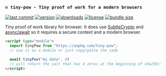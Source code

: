 ### ```⚙️ tiny-pow - Tiny proof of work for a modern browsers```

[![last commit](https://img.shields.io/github/last-commit/Rundik/tiny-pow.svg)](https://github.com/Rundik/tiny-pow/commits/master)
[![version](https://img.shields.io/npm/v/tiny-pow.svg)](https://www.npmjs.com/package/tiny-pow)
[![downloads](https://img.shields.io/npm/dm/tiny-pow.svg)](https://www.npmjs.com/package/tiny-pow)
[![license](https://img.shields.io/npm/l/tiny-pow.svg)](https://github.com/Rundik/tiny-pow/blob/master/LICENSE)
[![bundle size](https://img.shields.io/bundlephobia/min/Rundik/tiny-pow)](https://github.com/Rundik/tiny-pow/blob/master/tiny-pow.min.js)


Tiny proof of work library for browser. It does use [SubtleCrypto](https://developer.mozilla.org/en-US/docs/Web/API/SubtleCrypto) and [async/await](https://developer.mozilla.org/en-US/docs/Learn/JavaScript/Asynchronous/Async_await) so it requires a secure context and a modern browser.

```html
<script type="module">
  import tinyPow from "https://unpkg.com/tiny-pow";
  // use it as a module or just copy/paste the code

  await tinyPow("my data", 4)
  // will return the salt that has 4 zeros at the beginning of sha256("my data" + salt)
</script>
```
